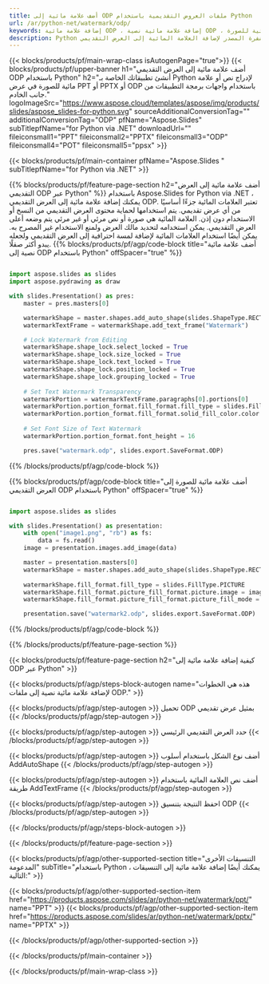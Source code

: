 ```yaml
---
title: أضف علامة مائية إلى ODP ملفات العروض التقديمية باستخدام Python
url: /ar/python-net/watermark/odp/
keywords: إضافة علامة مائية ODP ، إضافة علامة مائية نصية ODP ، إضافة علامة مائية للصورة ODP
description: Python شفرة المصدر لإضافة العلامة المائية إلى العرض التقديمي ODP.
---
```


{{< blocks/products/pf/main-wrap-class isAutogenPage="true">}}
{{< blocks/products/pf/upper-banner h1="أضف علامة مائية إلى العرض التقديمي ODP باستخدام Python" h2="أنشئ تطبيقاتك الخاصة بـ Python لإدراج نص أو علامة مائية للصورة في عرض PPT أو PPTX أو ODP باستخدام واجهات برمجة التطبيقات من جانب الخادم." logoImageSrc="https://www.aspose.cloud/templates/aspose/img/products/slides/aspose_slides-for-python.svg" sourceAdditionalConversionTag="" additionalConversionTag="ODP" pfName="Aspose.Slides" subTitlepfName="for Python via .NET" downloadUrl="" fileiconsmall1="PPT" fileiconsmall2="PPTX" fileiconsmall3="ODP" fileiconsmall4="POT" fileiconsmall5="ppsx" >}}

{{< blocks/products/pf/main-container pfName="Aspose.Slides " subTitlepfName="for Python via .NET" >}}

{{% blocks/products/pf/feature-page-section  h2="أضف علامة مائية إلى العرض التقديمي ODP عبر Python" %}}
باستخدام Aspose.Slides for Python via .NET ، يمكنك إضافة علامة مائية إلى العرض التقديمي ODP. تعتبر العلامات المائية جزءًا أساسيًا من أي عرض تقديمي. يتم استخدامها لحماية محتوى العرض التقديمي من النسخ أو الاستخدام دون إذن. العلامة المائية هي صورة أو نص مرئي أو غير مرئي يتم وضعه أعلى العرض التقديمي. يمكن استخدامه لتحديد مالك العرض ولمنع الاستخدام غير المصرح به. يمكن أيضًا استخدام العلامات المائية لإضافة لمسة احترافية إلى العرض التقديمي ولجعله يبدو أكثر صقلًا. 
{{% blocks/products/pf/agp/code-block title="أضف علامة مائية نصية إلى ODP باستخدام Python" offSpacer="true" %}}

```py

import aspose.slides as slides
import aspose.pydrawing as draw

with slides.Presentation() as pres:
    master = pres.masters[0]

    watermarkShape = master.shapes.add_auto_shape(slides.ShapeType.RECTANGLE, 0, 0, 100, 100)
    watermarkTextFrame = watermarkShape.add_text_frame("Watermark")

    # Lock Watermark from Editing
    watermarkShape.shape_lock.select_locked = True
    watermarkShape.shape_lock.size_locked = True
    watermarkShape.shape_lock.text_locked = True
    watermarkShape.shape_lock.position_locked = True
    watermarkShape.shape_lock.grouping_locked = True
    
    # Set Text Watermark Transparency
    watermarkPortion = watermarkTextFrame.paragraphs[0].portions[0]
    watermarkPortion.portion_format.fill_format.fill_type = slides.FillType.SOLID
    watermarkPortion.portion_format.fill_format.solid_fill_color.color = draw.Color.from_argb(150, 200, 200, 200)
    
    # Set Font Size of Text Watermark
    watermarkPortion.portion_format.font_height = 16

    pres.save("watermark.odp", slides.export.SaveFormat.ODP)
```

{{% /blocks/products/pf/agp/code-block %}}

{{% blocks/products/pf/agp/code-block title="أضف علامة مائية للصورة إلى العرض التقديمي ODP باستخدام Python" offSpacer="true" %}}

```py

import aspose.slides as slides

with slides.Presentation() as presentation:
    with open("image1.png", "rb") as fs:
        data = fs.read()
    image = presentation.images.add_image(data)

    master = presentation.masters[0]
    watermarkShape = master.shapes.add_auto_shape(slides.ShapeType.RECTANGLE, 0, 0, image.width, image.height)
    
    watermarkShape.fill_format.fill_type = slides.FillType.PICTURE
    watermarkShape.fill_format.picture_fill_format.picture.image = image
    watermarkShape.fill_format.picture_fill_format.picture_fill_mode = slides.PictureFillMode.STRETCH

    presentation.save("watermark2.odp", slides.export.SaveFormat.ODP)
```

{{% /blocks/products/pf/agp/code-block %}}

{{% /blocks/products/pf/feature-page-section %}}

{{< blocks/products/pf/feature-page-section  h2="كيفية إضافة علامة مائية إلى ODP عبر Python" >}}

{{< blocks/products/pf/agp/steps-block-autogen name="هذه هي الخطوات لإضافة علامة مائية نصية إلى ملفات ODP." >}}

{{< blocks/products/pf/agp/step-autogen >}}
تحميل ODP بمثيل عرض تقديمي
{{< /blocks/products/pf/agp/step-autogen >}}

{{< blocks/products/pf/agp/step-autogen >}}
حدد العرض التقديمي الرئيسي
{{< /blocks/products/pf/agp/step-autogen >}}

{{< blocks/products/pf/agp/step-autogen >}}
أضف نوع الشكل باستخدام أسلوب AddAutoShape
{{< /blocks/products/pf/agp/step-autogen >}}

{{< blocks/products/pf/agp/step-autogen >}}
أضف نص العلامة المائية باستخدام طريقة AddTextFrame
{{< /blocks/products/pf/agp/step-autogen >}}

{{< blocks/products/pf/agp/step-autogen >}}
احفظ النتيجة بتنسيق ODP
{{< /blocks/products/pf/agp/step-autogen >}}

{{< /blocks/products/pf/agp/steps-block-autogen >}}

{{< /blocks/products/pf/feature-page-section >}}

{{< blocks/products/pf/agp/other-supported-section title="التنسيقات الأخرى المدعومة" subTitle="باستخدام Python ، يمكنك أيضًا إضافة علامة مائية إلى التنسيقات التالية:" >}}

{{< blocks/products/pf/agp/other-supported-section-item href="https://products.aspose.com/slides/ar/python-net/watermark/ppt/" name="PPT" >}}
{{< blocks/products/pf/agp/other-supported-section-item href="https://products.aspose.com/slides/ar/python-net/watermark/pptx/" name="PPTX" >}}


{{< /blocks/products/pf/agp/other-supported-section >}}

{{< /blocks/products/pf/main-container >}}
    
{{< /blocks/products/pf/main-wrap-class >}}
